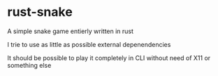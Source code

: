 # rust-snake
A simple snake game entierly written in rust

I trie to use as little as possible external depenendencies

It should be possible to play it completely in CLI without need of X11 or something else 
